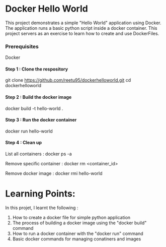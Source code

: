 # Docker Hello World

This project demonstrates a simple "Hello World" application using Docker. The application runs a basic python script inside a docker container. This project servers as an exercise to learn how to create and use DockerFiles.

### Prerequisites
Docker

#### Step 1 : Clone the respository
git clone https://github.com/reetu95/dockerhelloworld.git
cd dockerhelloworld

#### Step 2 : Build the docker image
docker build -t hello-world .

#### Step 3 : Run the docker container
docker run hello-world

#### Step 4 : Clean up
List all containers : 
docker ps -a

Remove specific container : 
docker rm <container_id>

Remove docker image : 
docker rmi hello-world


# Learning Points:
In this projet, I learnt the following :
1) How to create a docker file for simple python application
2) The process of building a docker image using the "docker build" command
3) How to run a docker container with the "docker run" command
4) Basic docker commands for managing conatiners and images
